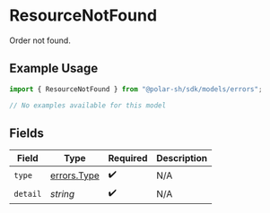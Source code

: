 # ResourceNotFound

Order not found.

## Example Usage

```typescript
import { ResourceNotFound } from "@polar-sh/sdk/models/errors";

// No examples available for this model
```

## Fields

| Field                                      | Type                                       | Required                                   | Description                                |
| ------------------------------------------ | ------------------------------------------ | ------------------------------------------ | ------------------------------------------ |
| `type`                                     | [errors.Type](../../models/errors/type.md) | :heavy_check_mark:                         | N/A                                        |
| `detail`                                   | *string*                                   | :heavy_check_mark:                         | N/A                                        |